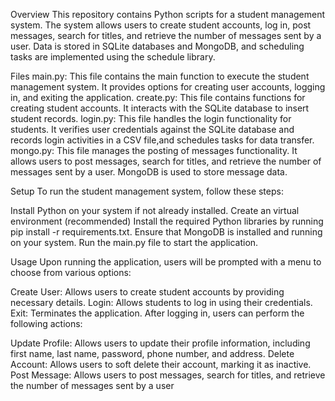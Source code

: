 Overview
This repository contains Python scripts for a student management system. The system allows users to create student accounts, log in, post messages, search for titles, and retrieve the number of messages sent by a user. Data is stored in SQLite databases and MongoDB, and scheduling tasks are implemented using the schedule library.

Files
main.py: This file contains the main function to execute the student management system. It provides options for creating user accounts, logging in, and exiting the application.
create.py: This file contains functions for creating student accounts. It interacts with the SQLite database to insert student records.
login.py: This file handles the login functionality for students. It verifies user credentials against the SQLite database and records login activities in a CSV file,and schedules tasks for data transfer.
mongo.py: This file manages the posting of messages functionality. It allows users to post messages, search for titles, and retrieve the number of messages sent by a user. MongoDB is used to store message data.


Setup
To run the student management system, follow these steps:

Install Python on your system if not already installed.
Create an virtual environment (recommended)
Install the required Python libraries by running pip install -r requirements.txt.
Ensure that MongoDB is installed and running on your system.
Run the main.py file to start the application.

Usage
Upon running the application, users will be prompted with a menu to choose from various options:

Create User: Allows users to create student accounts by providing necessary details.
Login: Allows students to log in using their credentials.
Exit: Terminates the application.
After logging in, users can perform the following actions:

Update Profile: Allows users to update their profile information, including first name, last name, password, phone number, and address.
Delete Account: Allows users to soft delete their account, marking it as inactive.
Post Message: Allows users to post messages, search for titles, and retrieve the number of messages sent by a user



